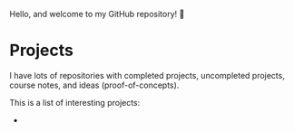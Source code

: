 Hello, and welcome to my GitHub repository! 👋

# Projects

I have lots of repositories with completed projects, uncompleted projects, course notes, and ideas (proof-of-concepts).

This is a list of interesting projects:

 * 
